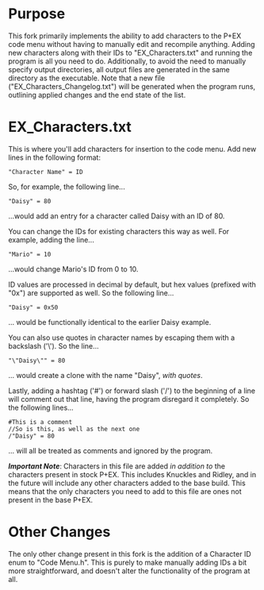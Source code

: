 # Purpose
This fork primarily implements the ability to add characters to the P+EX code menu without having to manually edit and recompile anything.
Adding new characters along with their IDs to "EX_Characters.txt" and running the program is all you need to do.
Additionally, to avoid the need to manually specify output directories, all output files are generated in the same directory as the executable. Note that a new file ("EX_Characters_Changelog.txt") will be generated when the program runs, outlining applied changes and the end state of the list.

# EX_Characters.txt
This is where you'll add characters for insertion to the code menu.
Add new lines in the following format:

	"Character Name" = ID
	
So, for example, the following line...

	"Daisy" = 80
	
...would add an entry for a character called Daisy with an ID of 80.

You can change the IDs for existing characters this way as well. For example, adding the line...

	"Mario" = 10
	
...would change Mario's ID from 0 to 10.

ID values are processed in decimal by default, but hex values (prefixed with "0x") are supported as well. So the following line...
	
	"Daisy" = 0x50
	
... would be functionally identical to the earlier Daisy example.

You can also use quotes in character names by escaping them with a backslash ('\\'). So the line...

	"\"Daisy\"" = 80

... would create a clone with the name "Daisy", *with quotes*.

Lastly, adding a hashtag ('#') or forward slash ('/') to the beginning of a line will comment out that line, having the program disregard it completely. So the following lines...

	#This is a comment
	//So is this, as well as the next one
	/"Daisy" = 80

... will all be treated as comments and ignored by the program.

***Important Note***: Characters in this file are added *in addition to* the characters present in stock P+EX. This includes Knuckles and Ridley, and in the future will include any other characters added to the base build. This means that the only characters you need to add to this file are ones not present in the base P+EX.

# Other Changes
The only other change present in this fork is the addition of a Character ID enum to "Code Menu.h". This is purely to make manually adding IDs a bit more straightforward, and doesn't alter the functionality of the program at all.
